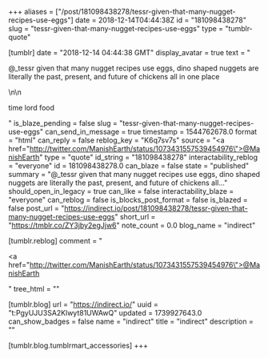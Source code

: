 +++
aliases = ["/post/181098438278/tessr-given-that-many-nugget-recipes-use-eggs"]
date = 2018-12-14T04:44:38Z
id = "181098438278"
slug = "tessr-given-that-many-nugget-recipes-use-eggs"
type = "tumblr-quote"

[tumblr]
date = "2018-12-14 04:44:38 GMT"
display_avatar = true
text = "<p>@_tessr given that many nugget recipes use eggs, dino shaped nuggets are literally the past, present, and future of chickens all in one place</p>\n\n<p>time lord food</p>"
is_blaze_pending = false
slug = "tessr-given-that-many-nugget-recipes-use-eggs"
can_send_in_message = true
timestamp = 1544762678.0
format = "html"
can_reply = false
reblog_key = "K6q7sv7s"
source = "<a href=\"http://twitter.com/ManishEarth/status/1073431557539454976\">@ManishEarth</a>"
type = "quote"
id_string = "181098438278"
interactability_reblog = "everyone"
id = 181098438278.0
can_blaze = false
state = "published"
summary = "@_tessr given that many nugget recipes use eggs, dino shaped nuggets are literally the past, present, and future of chickens all..."
should_open_in_legacy = true
can_like = false
interactability_blaze = "everyone"
can_reblog = false
is_blocks_post_format = false
is_blazed = false
post_url = "https://indirect.io/post/181098438278/tessr-given-that-many-nugget-recipes-use-eggs"
short_url = "https://tmblr.co/ZY3jby2egJjw6"
note_count = 0.0
blog_name = "indirect"

[tumblr.reblog]
comment = "<p><a href=\"http://twitter.com/ManishEarth/status/1073431557539454976\">@ManishEarth</a></p>"
tree_html = ""

[tumblr.blog]
url = "https://indirect.io/"
uuid = "t:PgyUJU3SA2Klwyt81UWAwQ"
updated = 1739927643.0
can_show_badges = false
name = "indirect"
title = "indirect"
description = ""

[tumblr.blog.tumblrmart_accessories]
+++
